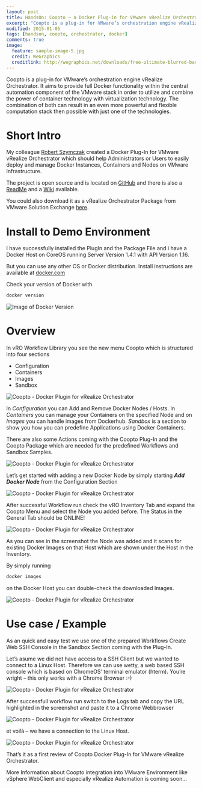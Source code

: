 ```yaml
---
layout: post
title: HandsOn: Coopto – a Docker Plug-in for VMware vRealize Orchestrator
excerpt: "Coopto is a plug-in for VMware’s orchestration engine vRealize Orchestrator."
modified: 2015-01-05
tags: [handson, coopto, orchestrator, docker]
comments: true
image:
  feature: sample-image-5.jpg
  credit: WeGraphics
  creditlink: http://wegraphics.net/downloads/free-ultimate-blurred-background-pack/
---
```


Coopto is a plug-in for VMware’s orchestration engine vRealize Orchestrator. It aims to provide full Docker functionality within the central automation component of the VMware stack in order to utilize and combine the power of container technology with virtualization technology. The combination of both can result in an even more powerful and flexible computation stack then possible with just one of the technologies.

# Short Intro

My colleague [Robert Szymczak](https://twitter.com/rszzy) created a Docker Plug-In for VMware vRealize Orchestrator which should help Administrators or Users to easily deploy and manage Docker Instances, Containers and Nodes on VMware Infrastructure.

The project is open source and is located on [GitHub](https://github.com/m451/coopto)  and there is also a [ReadMe](https://github.com/m451/coopto/blob/master/README.md) and a [Wiki](https://github.com/m451/coopto/wiki)  available.

You could also download it as a vRealize Orchestrator Package from VMware Solution Exchange [here](https://solutionexchange.vmware.com/store/products/coopto-a-docker-plug-in-for-vmware-vrealize-orchestrator--2).



# Install to Demo Environment


I have successfully installed the PlugIn and the Package File and i have a Docker Host on CoreOS running Server Version 1.4.1 with API Version 1.16.

But you can use any other OS or Docker distribution. Install instructions are available at [docker.com](https://docs.docker.com/installation/)

Check your version of Docker with
```bash
docker version
```

![Image of Docker Version](http://my311.de/images/2015-01-05-handson-coopto/05-01-_2015_16-12-19.png)

# Overview

In vRO Workflow Library you see the new menu Coopto which is structured into four sections

- Configuration
- Containers
- Images
- Sandbox

![Coopto - Docker Plugin for vRealize Orchestrator](http://my311.de/images/2015-01-05-handson-coopto/05-01-_2015_16-22-12.png)

In *Configuration* you can Add and Remove Docker Nodes / Hosts. In *Containers* you can manage your Containers on the specified Node and on *Images* you can handle images from Dockerhub. *Sandbox* is a section to show you how you can predefine Applications using Docker Containers.

There are also some Actions coming with the Coopto Plug-In and the Coopto Package which are needed for the predefined Workflows and Sandbox Samples.

![Coopto - Docker Plugin for vRealize Orchestrator](http://my311.de/images/2015-01-05-handson-coopto/05-01-_2015_16-54-42.png)

Let’s get started with adding a new Docker Node by simply starting ***Add Docker Node*** from the Configuration Section

![Coopto - Docker Plugin for vRealize Orchestrator](http://my311.de/images/2015-01-05-handson-coopto/05-01-_2015_16-33-51.png)

After successful Workflow run check the vRO Inventory Tab and expand the Coopto Menu and select the Node you added before. The Status in the General Tab should be ONLINE!

![Coopto - Docker Plugin for vRealize Orchestrator](http://my311.de/images/2015-01-05-handson-coopto/05-01-_2015_16-37-22.png)

As you can see in the screenshot the Node was added and it scans for existing Docker Images on that Host which are shown under the Host in the Inventory.

By simply running

``` bash
docker images
```
on the Docker Host you can double-check the downloaded Images.

![Coopto - Docker Plugin for vRealize Orchestrator](http://my311.de/images/2015-01-05-handson-coopto/05-01-_2015_16-46-18.png)

# Use case / Example
As an quick and easy test we use one of the prepared Workflows Create Web SSH Console in the Sandbox Section coming with the Plug-In.

Let’s asume we did not have access to a SSH Client but we wanted to connect to a Linux Host. Therefore we can use wetty, a web based SSH console which is based on ChromeOS’ terminal emulator (hterm). You’re wright – this only works with a Chrome Browser :-)

![Coopto - Docker Plugin for vRealize Orchestrator](http://my311.de/images/2015-01-05-handson-coopto/05-01-_2015_17-09-37.png)


After successfull workflow run switch to the Logs tab and copy the URL highlighted in the screenshot and paste it to a Chrome Webbrowser

![Coopto - Docker Plugin for vRealize Orchestrator](http://my311.de/images/2015-01-05-handson-coopto/05-01-_2015_17-12-26.png)


et voilà – we have a connection to the Linux Host.

![Coopto - Docker Plugin for vRealize Orchestrator](http://my311.de/images/2015-01-05-handson-coopto/05-01-_2015_17-16-25.png)

That’s it as a first review of Coopto Docker Plug-In for VMware vRealize Orchestrator.

More Information about Coopto integration into VMware Environment like vSphere WebClient and especially vRealize Automation is coming soon…
